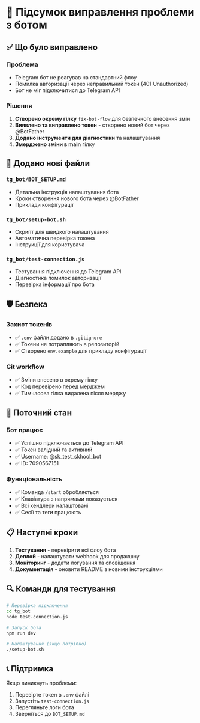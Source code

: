 # 🤖 Підсумок виправлення проблеми з ботом

## ✅ Що було виправлено

### Проблема
- Telegram бот не реагував на стандартний флоу
- Помилка авторизації через неправильний токен (401 Unauthorized)
- Бот не міг підключитися до Telegram API

### Рішення
1. **Створено окрему гілку** `fix-bot-flow` для безпечного внесення змін
2. **Виявлено та виправлено токен** - створено новий бот через @BotFather
3. **Додано інструменти для діагностики** та налаштування
4. **Змерджено зміни в main** гілку

## 🔧 Додано нові файли

### `tg_bot/BOT_SETUP.md`
- Детальна інструкція налаштування бота
- Кроки створення нового бота через @BotFather
- Приклади конфігурації

### `tg_bot/setup-bot.sh`
- Скрипт для швидкого налаштування
- Автоматична перевірка токена
- Інструкції для користувача

### `tg_bot/test-connection.js`
- Тестування підключення до Telegram API
- Діагностика помилок авторизації
- Перевірка інформації про бота

## 🛡️ Безпека

### Захист токенів
- ✅ `.env` файли додано в `.gitignore`
- ✅ Токени не потрапляють в репозиторій
- ✅ Створено `env.example` для прикладу конфігурації

### Git workflow
- ✅ Зміни внесено в окрему гілку
- ✅ Код перевірено перед мерджем
- ✅ Тимчасова гілка видалена після мерджу

## 🚀 Поточний стан

### Бот працює
- ✅ Успішно підключається до Telegram API
- ✅ Токен валідний та активний
- ✅ Username: @sk_test_skhool_bot
- ✅ ID: 7090567151

### Функціональність
- ✅ Команда `/start` обробляється
- ✅ Клавіатура з напрямами показується
- ✅ Всі хендлери налаштовані
- ✅ Сесії та теги працюють

## 📋 Наступні кроки

1. **Тестування** - перевірити всі флоу бота
2. **Деплой** - налаштувати webhook для продакшну
3. **Моніторинг** - додати логування та сповіщення
4. **Документація** - оновити README з новими інструкціями

## 🔍 Команди для тестування

```bash
# Перевірка підключення
cd tg_bot
node test-connection.js

# Запуск бота
npm run dev

# Налаштування (якщо потрібно)
./setup-bot.sh
```

## 📞 Підтримка

Якщо виникнуть проблеми:
1. Перевірте токен в `.env` файлі
2. Запустіть `test-connection.js`
3. Перегляньте логи бота
4. Зверніться до `BOT_SETUP.md`
